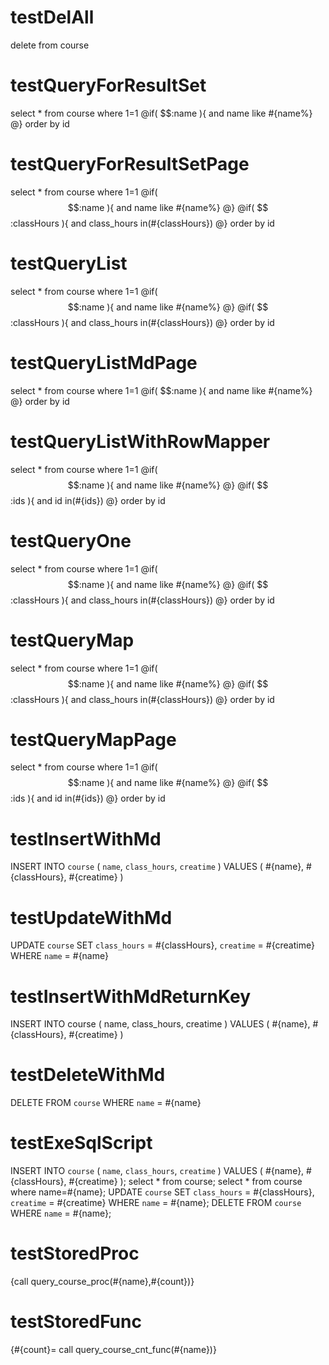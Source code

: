 testDelAll
====
delete from course

testQueryForResultSet
====
select * from course where 1=1 
@if( $$:name ){ 
and name like #{name%} 
@} 
order by id

testQueryForResultSetPage
====
select * from course where 1=1 
@if( $$:name ){ 
and name like #{name%} 
@} 
@if( $$:classHours ){ 
and class_hours in(#{classHours})
@} 
order by id

testQueryList
====
select * from course where 1=1 
@if( $$:name ){ 
and name like #{name%} 
@} 
@if( $$:classHours ){ 
and class_hours in(#{classHours})
@} 
order by id

testQueryListMdPage
====
select * from course where 1=1 
@if( $$:name ){ 
and name like #{name%} 
@} 
order by id

testQueryListWithRowMapper
====
select * from course where 1=1 
@if( $$:name ){ 
and name like #{name%} 
@} 
@if( $$:ids ){ 
and id in(#{ids})
@} 
order by id

testQueryOne
====
select * from course where 1=1 
@if( $$:name ){ 
and name like #{name%} 
@} 
@if( $$:classHours ){ 
and class_hours in(#{classHours})
@} 
order by id

testQueryMap
====
select * from course where 1=1 
@if( $$:name ){ 
and name like #{name%} 
@} 
@if( $$:classHours ){ 
and class_hours in(#{classHours})
@} 
order by id

testQueryMapPage
====
select * from course where 1=1 
@if( $$:name ){ 
and name like #{name%} 
@} 
@if( $$:ids ){ 
and id in(#{ids})
@} 
order by id

testInsertWithMd
====
INSERT INTO `course` (
`name`,
`class_hours`,
`creatime`
)
VALUES
(
#{name},
#{classHours},
#{creatime}
)


testUpdateWithMd
====
UPDATE
`course`
SET
`class_hours` = #{classHours},
`creatime` = #{creatime} WHERE `name` = #{name}


testInsertWithMdReturnKey
====
INSERT INTO course (
name,
class_hours,
creatime
)
VALUES
(
#{name},
#{classHours},
#{creatime}
)

testDeleteWithMd
====
DELETE FROM
`course`
WHERE `name` = #{name}


testExeSqlScript
====
INSERT INTO `course` (
`name`,
`class_hours`,
`creatime`
)
VALUES
(
#{name},
#{classHours},
#{creatime}
); 
select * from course;
select * from course where name=#{name};
UPDATE
`course`
SET
`class_hours` = #{classHours},
`creatime` = #{creatime} WHERE `name` = #{name};
DELETE FROM
`course`
WHERE `name` = #{name};

testStoredProc
====
{call query_course_proc(#{name},#{count})}

testStoredFunc
====
{#{count}= call query_course_cnt_func(#{name})}


